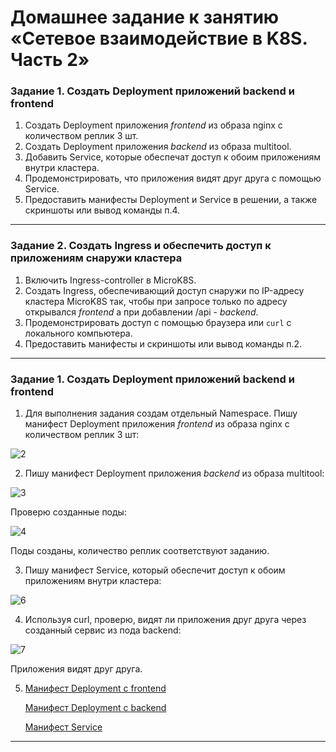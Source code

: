 

# Домашнее задание к занятию «Сетевое взаимодействие в K8S. Часть 2»


### Задание 1. Создать Deployment приложений backend и frontend

1. Создать Deployment приложения _frontend_ из образа nginx с количеством реплик 3 шт.
2. Создать Deployment приложения _backend_ из образа multitool.
3. Добавить Service, которые обеспечат доступ к обоим приложениям внутри кластера. 
4. Продемонстрировать, что приложения видят друг друга с помощью Service.
5. Предоставить манифесты Deployment и Service в решении, а также скриншоты или вывод команды п.4.

------

### Задание 2. Создать Ingress и обеспечить доступ к приложениям снаружи кластера

1. Включить Ingress-controller в MicroK8S.
2. Создать Ingress, обеспечивающий доступ снаружи по IP-адресу кластера MicroK8S так, чтобы при запросе только по адресу открывался _frontend_ а при добавлении /api - _backend_.
3. Продемонстрировать доступ с помощью браузера или `curl` с локального компьютера.
4. Предоставить манифесты и скриншоты или вывод команды п.2.

------

### Задание 1. Создать Deployment приложений backend и frontend

1. Для выполнения задания создам отдельный Namespace. Пишу манифест Deployment приложения _frontend_ из образа nginx с количеством реплик 3 шт:

![2](https://github.com/user-attachments/assets/6b07818d-877e-49a9-bdf5-09767a19e476)

2. Пишу манифест Deployment приложения _backend_ из образа multitool:

![3](https://github.com/user-attachments/assets/c0338ee4-93c8-4aa5-a4cc-ef35011c6d1a)

Проверю созданные поды:

![4](https://github.com/user-attachments/assets/1f7ad226-8feb-415a-847d-f5e530bbe037)

Поды созданы, количество реплик соответствуют заданию.

3. Пишу манифест Service, который обеспечит доступ к обоим приложениям внутри кластера:

![6](https://github.com/user-attachments/assets/66109f73-039e-4760-a757-21f751ad245f)

4. Используя curl, проверю, видят ли приложения друг друга через созданный сервис из пода backend:

![7](https://github.com/user-attachments/assets/afdda067-27f2-464a-8d8e-59d574952c7a)

Приложения видят друг друга.

5. [Манифест Deployment c frontend](https://github.com/PatKolzin/kuber-1.5/blob/main/src/deploy_front.yaml)

   [Манифест Deployment c backend](https://github.com/PatKolzin/kuber-1.5/blob/main/src/deploy_back.yaml)

   [Манифест Service](https://github.com/PatKolzin/kuber-1.5/blob/main/src/service.yaml)

------

